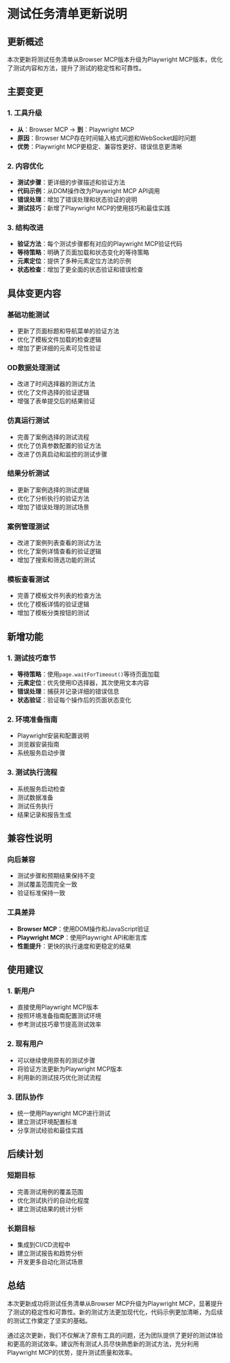 # 测试任务清单更新说明

## 更新概述

本次更新将测试任务清单从Browser MCP版本升级为Playwright MCP版本，优化了测试内容和方法，提升了测试的稳定性和可靠性。

## 主要变更

### 1. 工具升级
- **从**：Browser MCP → **到**：Playwright MCP
- **原因**：Browser MCP存在时间输入格式问题和WebSocket超时问题
- **优势**：Playwright MCP更稳定、兼容性更好、错误信息更清晰

### 2. 内容优化
- **测试步骤**：更详细的步骤描述和验证方法
- **代码示例**：从DOM操作改为Playwright MCP API调用
- **错误处理**：增加了错误处理和状态验证的说明
- **测试技巧**：新增了Playwright MCP的使用技巧和最佳实践

### 3. 结构改进
- **验证方法**：每个测试步骤都有对应的Playwright MCP验证代码
- **等待策略**：明确了页面加载和状态变化的等待策略
- **元素定位**：提供了多种元素定位方法的示例
- **状态检查**：增加了更全面的状态验证和错误检查

## 具体变更内容

### 基础功能测试
- 更新了页面标题和导航菜单的验证方法
- 优化了模板文件加载的检查逻辑
- 增加了更详细的元素可见性验证

### OD数据处理测试
- 改进了时间选择器的测试方法
- 优化了文件选择的验证逻辑
- 增强了表单提交后的结果验证

### 仿真运行测试
- 完善了案例选择的测试流程
- 优化了仿真参数配置的验证方法
- 改进了仿真启动和监控的测试步骤

### 结果分析测试
- 更新了案例选择的测试逻辑
- 优化了分析执行的验证方法
- 增加了错误处理的测试场景

### 案例管理测试
- 改进了案例列表查看的测试方法
- 优化了案例详情查看的验证逻辑
- 增加了搜索和筛选功能的测试

### 模板查看测试
- 完善了模板文件列表的检查方法
- 优化了模板详情的验证逻辑
- 增加了模板分类按钮的测试

## 新增功能

### 1. 测试技巧章节
- **等待策略**：使用`page.waitForTimeout()`等待页面加载
- **元素定位**：优先使用ID选择器，其次使用文本内容
- **错误处理**：捕获并记录详细的错误信息
- **状态验证**：验证每个操作后的页面状态变化

### 2. 环境准备指南
- Playwright安装和配置说明
- 浏览器安装指南
- 系统服务启动步骤

### 3. 测试执行流程
- 系统服务启动检查
- 测试数据准备
- 测试任务执行
- 结果记录和报告生成

## 兼容性说明

### 向后兼容
- 测试步骤和预期结果保持不变
- 测试覆盖范围完全一致
- 验证标准保持一致

### 工具差异
- **Browser MCP**：使用DOM操作和JavaScript验证
- **Playwright MCP**：使用Playwright API和断言库
- **性能提升**：更快的执行速度和更稳定的结果

## 使用建议

### 1. 新用户
- 直接使用Playwright MCP版本
- 按照环境准备指南配置测试环境
- 参考测试技巧章节提高测试效率

### 2. 现有用户
- 可以继续使用原有的测试步骤
- 将验证方法更新为Playwright MCP版本
- 利用新的测试技巧优化测试流程

### 3. 团队协作
- 统一使用Playwright MCP进行测试
- 建立测试环境配置标准
- 分享测试经验和最佳实践

## 后续计划

### 短期目标
- 完善测试用例的覆盖范围
- 优化测试执行的自动化程度
- 建立测试结果的统计分析

### 长期目标
- 集成到CI/CD流程中
- 建立测试报告和趋势分析
- 开发更多自动化测试场景

## 总结

本次更新成功将测试任务清单从Browser MCP升级为Playwright MCP，显著提升了测试的稳定性和可靠性。新的测试方法更加现代化，代码示例更加清晰，为后续的测试工作奠定了坚实的基础。

通过这次更新，我们不仅解决了原有工具的问题，还为团队提供了更好的测试体验和更高的测试效率。建议所有测试人员尽快熟悉新的测试方法，充分利用Playwright MCP的优势，提升测试质量和效率。
